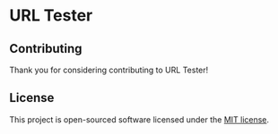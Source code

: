 # URL Tester



## Contributing

Thank you for considering contributing to URL Tester!

## License

This project is open-sourced software licensed under the [MIT license](https://opensource.org/licenses/MIT).
